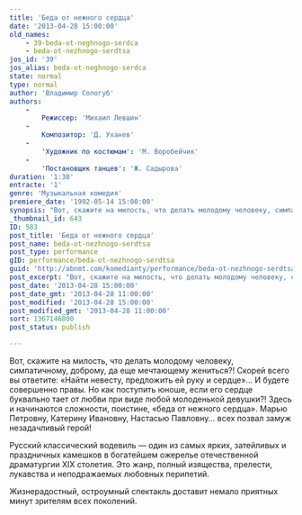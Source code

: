 ```yaml
---
title: 'Беда от нежного сердца'
date: '2013-04-28 15:00:00'
old_names:
    - 39-beda-ot-neghnogo-serdca
    - beda-ot-nezhnogo-serdtsa
jos_id: '39'
jos_alias: beda-ot-neghnogo-serdca
state: normal
type: normal
author: 'Владимир Сологуб'
authors:
    -
        Режиссер: 'Михаил Левшин'
    -
        Композитор: 'Д. Уханев'
    -
        'Художник по костюмам': 'М. Воробейчик'
    -
        'Постановщик танцев': 'Ж. Садырова'
duration: '1:30'
entracte: '1'
genre: 'Музыкальная комедия'
premiere_date: '1992-05-14 15:00:00'
synopsis: "Вот, скажите на милость, что делать молодому человеку, симпатичному, доброму, да еще мечтающе­му жениться? Скорей всего вы ответите: «Найти не­весту, предложить ей руку и сердце». И будете со­вершенно правы. Но как поступить юноше, сердце которого буквально тает от любви при виде каждой девушки?\nВсех позвал замуж незадачливый герой!\nЗдесь и начинаются сложности…\n"
_thumbnail_id: 643
ID: 583
post_title: 'Беда от нежного сердца'
post_name: beda-ot-nezhnogo-serdtsa
post_type: performance
gID: performance/beda-ot-nezhnogo-serdtsa
guid: 'http://abnmt.com/komedianty/performance/beda-ot-nezhnogo-serdtsa'
post_excerpt: "Вот, скажите на милость, что делать молодому человеку, симпатичному, доброму, да еще мечтающе­му жениться? Скорей всего вы ответите: «Найти не­весту, предложить ей руку и сердце». И будете со­вершенно правы. Но как поступить юноше, сердце которого буквально тает от любви при виде каждой девушки?\nВсех позвал замуж незадачливый герой!\nЗдесь и начинаются сложности…\n"
post_date: '2013-04-28 15:00:00'
post_date_gmt: '2013-04-28 11:00:00'
post_modified: '2013-04-28 15:00:00'
post_modified_gmt: '2013-04-28 11:00:00'
sort: 1367146800
post_status: publish

---
```


Вот, скажите на милость, что делать молодому человеку, симпатичному, доброму, да еще мечтающему жениться?! Скорей всего вы ответите: «Найти невесту, предложить ей руку и сердце»... И будете совершенно правы. Но как поступить юноше, если его сердце буквально тает от любви при виде любой молоденькой девушки?! Здесь и начинаются сложности, поистине, «беда от нежного сердца». Марью Петровну, Катерину Ивановну, Настасью Павловну... всех позвал замуж незадачливый герой!


Русский классический водевиль — один из самых ярких, затейливых и праздничных камешков в богатейшем ожерелье отечественной драматургии ХIХ столетия. Это жанр, полный изящества, прелести, лукавства и неподражаемых любовных перипетий.


Жизнерадостный, остроумный спектакль доставит немало приятных минут зрителям всех поколений.